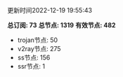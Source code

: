 更新时间2022-12-19 19:55:43

**总订阅: 73**
**总节点: 1319**
**有效节点: 482**
- trojan节点: 50
- v2ray节点: 275
- ss节点: 156
- ssr节点: 1
